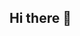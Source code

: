 ## Hi there 👋

<!--
**raquelbastoss/raquelbastoss** is a ✨ _special_ ✨ repository because its `README.md` (this file) appears on your GitHub profile.

Here are some ideas to get you started:

- 🔭 I’m currently working on ... terminar os estudos
- 🌱 I’m currently learning ... criar um portifólio
- 👯 I’m looking to collaborate on ... nas aulas
- 🤔 I’m looking for help with ... com os estudos
- Me chamo Raquel e quero ser arquiteta.
- ⚡ Fun fact: ...
-->
